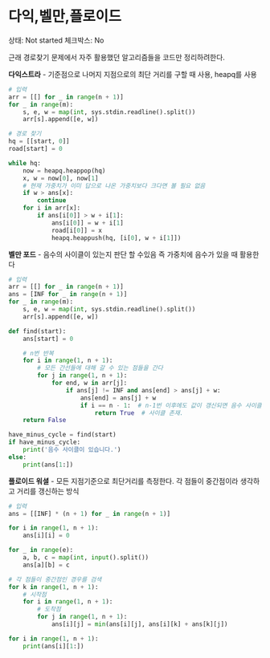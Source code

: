 # 다익,벨만,플로이드

상태: Not started
체크박스: No

근래 경로찾기 문제에서 자주 활용했던 알고리즘들을 코드만 정리하려한다.

**다익스트라** - 기준점으로 나머지 지점으로의 최단 거리를 구할 때 사용, heapq를 사용

```python
# 입력
arr = [[] for _ in range(n + 1)]
for _ in range(m):
    s, e, w = map(int, sys.stdin.readline().split())
    arr[s].append([e, w])

# 경로 찾기
hq = [[start, 0]]
road[start] = 0

while hq:
    now = heapq.heappop(hq)
    x, w = now[0], now[1]
    # 현재 가중치가 이미 답으로 나온 가중치보다 크다면 볼 필요 없음
    if w > ans[x]:
        continue
    for i in arr[x]:
        if ans[i[0]] > w + i[1]:
            ans[i[0]] = w + i[1]
            road[i[0]] = x
            heapq.heappush(hq, [i[0], w + i[1]])
```

**벨만 포드** - 음수의 사이클이 있는지 판단 할 수있음 즉 가중치에 음수가 있을 때 활용한다

```python
# 입력
arr = [[] for _ in range(n + 1)]
ans = [INF for _ in range(n + 1)]
for _ in range(m):
    s, e, w = map(int, sys.stdin.readline().split())
    arr[s].append([e, w])

def find(start):
    ans[start] = 0

    # n번 반복
    for i in range(1, n + 1):
    	# 모든 간선들에 대해 갈 수 있는 점들을 간다
        for j in range(1, n + 1):
            for end, w in arr[j]:
                if ans[j] != INF and ans[end] > ans[j] + w:
                    ans[end] = ans[j] + w
                    if i == n - 1:  # n-1번 이후에도 값이 갱신되면 음수 사이클 존재.
                        return True  # 사이클 존재.
    return False

have_minus_cycle = find(start)
if have_minus_cycle:
    print('음수 사이클이 있습니다.')
else:
    print(ans[1:])
```

**플로이드 워셜** - 모든 지점기준으로 최단거리를 측정한다. 각 점들이 중간점이라 생각하고 거리를 갱신하는 방식

```python
# 입력
ans = [[INF] * (n + 1) for _ in range(n + 1)]

for i in range(1, n + 1):
    ans[i][i] = 0

for _ in range(e):
    a, b, c = map(int, input().split())
    ans[a][b] = c

# 각 점들이 중간점인 경우를 검색
for k in range(1, n + 1):
	# 시작점
    for i in range(1, n + 1):
    	# 도착점
        for j in range(1, n + 1):
            ans[i][j] = min(ans[i][j], ans[i][k] + ans[k][j])

for i in range(1, n + 1):
    print(ans[i][1:])
```
